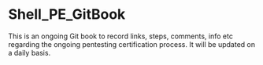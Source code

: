 # Shell_PE_GitBook
This is an ongoing Git book to record links, steps, comments, info etc regarding the ongoing pentesting certification process. It will be updated on a daily basis.
